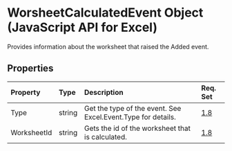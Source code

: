 # WorsheetCalculatedEvent Object (JavaScript API for Excel)

Provides information about the worksheet that raised the Added event.

## Properties

| Property	   | Type	|Description| Req. Set|
|:---------------|:--------|:----------|:----|
|Type|string|Get the type of the event. See Excel.Event.Type for details.|[1.8](../requirement-sets/excel-api-requirement-sets.md)|
|WorksheetId|string|Gets the id of the worksheet that is calculated.|[1.8](../requirement-sets/excel-api-requirement-sets.md)|

